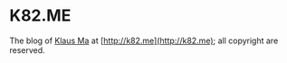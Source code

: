 # K82.ME

The blog of [Klaus Ma](mailto:klaus1982.cn@gmail.com) at [http://k82.me](http://k82.me); all copyright are reserved.
